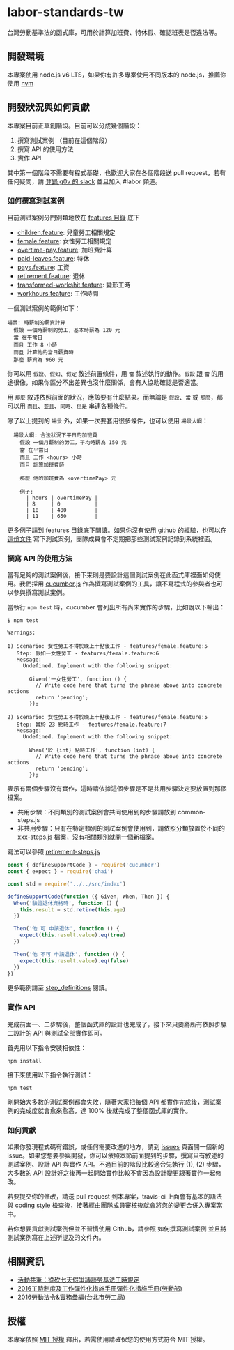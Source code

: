 # labor-standards-tw

台灣勞動基準法的函式庫，可用於計算加班費、特休假、確認班表是否違法等。

## 開發環境

本專案使用 node.js v6 LTS，如果你有許多專案使用不同版本的 node.js，推薦你使用 [nvm](https://github.com/creationix/nvm)

## 開發狀況與如何貢獻

本專案目前正草創階段。目前可以分成幾個階段：

1. 撰寫測試案例 （目前在這個階段）
2. 撰寫 API 的使用方法
3. 實作 API

其中第一個階段不需要有程式基礎，也歡迎大家在各個階段送 pull request，若有任何疑問，請 [登錄 g0v 的 slack](http://join.g0v.today/) 並且加入 #labor 頻道。

### 如何撰寫測試案例

目前測試案例分門別類地放在 [features 目錄](features) 底下
* [children.feature](features/children.feature): 兒童勞工相關規定
* [female.feature](features/female.feature): 女性勞工相關規定
* [overtime-pay.feature](features/overtime-pay.feature): 加班費計算
* [paid-leaves.feature](features/paid-leaves.feature): 特休
* [pays.feature](features/pays.feature): 工資
* [retirement.feature](features/retirement.feature): 退休
* [transformed-workshit.feature](features/transformed-workshit.feature): 變形工時
* [workhours.feature](features/workhours.feature): 工作時間

一個測試案例的範例如下：

```cucumber
場景: 時薪制的薪資計算
  假設 一個時薪制的勞工，基本時薪為 120 元
  當 在平常日
  而且 工作 8 小時
  而且 計算他的當日薪資時
  那麼 薪資為 960 元
```

你可以用 `假設`、`假如`、`假定` 敘述前置條件，用 `當` 敘述執行的動作。`假設` 跟 `當` 的用途很像，如果你區分不出差異也沒什麼關係，會有人協助確認是否適當。

用 `那麼` 敘述依照前面的狀況，應該要有什麼結果。而無論是 `假設`、`當` 或 `那麼`，都可以用 `而且`、`並且`、`同時`、`但是` 串連各種條件。

除了以上提到的 `場景` 外，如果一次要套用很多條件，也可以使用 `場景大綱`：

```cucumber
  場景大綱: 合法狀況下平日的加班費
    假設 一個月薪制的勞工，平均時薪為 150 元
    當 在平常日
    而且 工作 <hours> 小時
    而且 計算加班費時

    那麼 他的加班費為 <overtimePay> 元

    例子:
      | hours | overtimePay |
      | 8     | 0           |
      | 10    | 400         |
      | 11    | 650         |
```

更多例子請到 features 目錄底下閱讀。如果你沒有使用 github 的經驗，也可以在 [這份文件](https://docs.google.com/document/d/1PSJjU1-by0wPVDq5dndjdHUulUMKspQ2bRtWsP1Pv0M/edit?usp=sharing) 寫下測試案例，團隊成員會不定期把那些測試案例記錄到系統裡面。

### 撰寫 API 的使用方法

當有足夠的測試案例後，接下來則是要設計這個測試案例在此函式庫裡面如何使用。我們採用 [cucumber.js](https://github.com/cucumber/cucumber-js/) 作為撰寫測試案例的工具，讓不寫程式的參與者也可以參與撰寫測試案例。

當執行 `npm test` 時，cucumber 會列出所有尚未實作的步驟，比如說以下輸出：

```shell
$ npm test

Warnings:

1) Scenario: 女性勞工不得於晚上十點後工作 - features/female.feature:5
   Step: 假如一女性勞工 - features/female.feature:6
   Message:
     Undefined. Implement with the following snippet:

       Given('一女性勞工', function () {
         // Write code here that turns the phrase above into concrete actions
         return 'pending';
       });

2) Scenario: 女性勞工不得於晚上十點後工作 - features/female.feature:5
   Step: 當於 23 點時工作 - features/female.feature:7
   Message:
     Undefined. Implement with the following snippet:

       When('於 {int} 點時工作', function (int) {
         // Write code here that turns the phrase above into concrete actions
         return 'pending';
       });
```

表示有兩個步驟沒有實作，這時請依據這個步驟是不是共用步驟決定要放置到那個檔案。
 * 共用步驟：不同類別的測試案例會共同使用到的步驟請放到 common-steps.js
 * 非共用步驟：只有在特定類別的測試案例會使用到，請依照分類放置於不同的 xxx-steps.js 檔案，沒有相關類別就開一個新檔案。

寫法可以參照 [retirement-steps.js](features/step_definitions/retirement-steps.js)

```javascript
const { defineSupportCode } = require('cucumber')
const { expect } = require('chai')

const std = require('../../src/index')

defineSupportCode(function ({ Given, When, Then }) {
  When('驗證退休資格時', function () {
    this.result = std.retire(this.age)
  })

  Then('他 可 申請退休', function () {
    expect(this.result.value).eq(true)
  })

  Then('他 不可 申請退休', function () {
    expect(this.result.value).eq(false)
  })
})
```

更多範例請至 [step_definitions](features/step_definitions) 閱讀。

### 實作 API

完成前面一、二步驟後，整個函式庫的設計也完成了，接下來只要將所有依照步驟二設計的 API 與測試全部實作即可。

首先用以下指令安裝相依性：

```
npm install
```

接下來使用以下指令執行測試：

```
npm test
```

剛開始大多數的測試案例都會失敗，隨著大家把每個 API 都實作完成後，測試案例的完成度就會愈來愈高，達 100% 後就完成了整個函式庫的實作。

### 如何貢獻

如果你發現程式碼有錯誤，或任何需要改進的地方，請到 [issues](https://github.com/g0v/labor-standards-tw/issues) 頁面開一個新的 issue。如果您想要參與開發，你可以依照本節前面提到的步驟，撰寫只有敘述的測試案例、設計 API 與實作 API。不過目前的階段比較適合先執行 (1), (2) 步驟，大多數的 API 設計好之後再一起開始實作比較不會因為設計變更跟著實作一起修改。

若要提交你的修改，請送 pull request 到本專案，travis-ci 上面會有基本的語法與 coding style 檢查後，接著經由團隊成員審核後就會將您的變更合併入專案當中。

若你想要貢獻測試案例但並不習慣使用 Github，請參照 如何撰寫測試案例 並且將測試案例寫在上述所提及的文件內。

## 相關資訊

* [活動共筆：從砍七天假爭議談勞基法工時規定](https://g0v.hackpad.com/3hMbxYbFCxv)
* [2016工時制度及工作彈性化措施手冊彈性化措施手冊(勞動部)](http://www.mol.gov.tw/topic/3067/14530/14533/)
* [2016勞動法令&實務彙編(台北市勞工局)](http://bola.gov.taipei/lp.asp?ctNode=62983&CtUnit=34049&BaseDSD=7&mp=116003)

## 授權

本專案依照 [MIT 授權](https://github.com/g0v/labor-standards-tw/blob/master/LICENSE) 釋出，若需使用請確保您的使用方式符合 MIT 授權。
